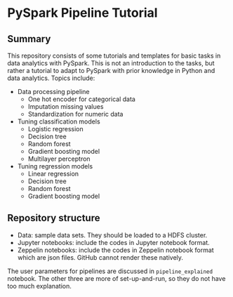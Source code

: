 # PySpark Pipeline Tutorial

## Summary

This repository consists of some tutorials and templates for basic tasks in data analytics with PySpark. This is not an introduction to the tasks, but rather a tutorial to adapt to PySpark with prior knowledge in Python and data analytics. Topics include:

- Data processing pipeline
    - One hot encoder for categorical data
    - Imputation missing values
    - Standardization for numeric data
- Tuning classification models
    - Logistic regression
    - Decision tree
    - Random forest
    - Gradient boosting model
    - Multilayer perceptron
- Tuning regression models
    - Linear regression
    - Decision tree
    - Random forest
    - Gradient boosting model
    
## Repository structure

- Data: sample data sets. They should be loaded to a HDFS cluster.
- Jupyter notebooks: include the codes in Jupyter notebook format.
- Zeppelin notebooks: include the codes in Zeppelin notebook format which are json files. GitHub cannot render these natively.

The user parameters for pipelines are discussed in `pipeline_explained` notebook. The other three are more of set-up-and-run, so they do not have too much explanation.


```python

```
